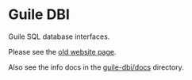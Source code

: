 Guile DBI
=========

Guile SQL database interfaces.

Please see the [old website page](http://htmlpreview.github.com/opencog/guile-dbi/website/index.html).

Also see the info docs in the [guile-dbi/docs](guile/docs) directory.
